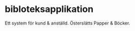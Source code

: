 bibloteksapplikation
====================

Ett system för kund &amp; anställd. Österslätts Papper &amp; Böcker. 
